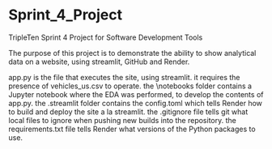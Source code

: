 # Sprint_4_Project
TripleTen Sprint 4 Project for Software Development Tools

The purpose of this project is to demonstrate the ability to show analytical data on a website, using streamlit, GitHub and Render. 

app.py is the file that executes the site, using streamlit. it requires the presence of vehicles_us.csv to operate.
the \notebooks folder contains a Jupyter notebook where the EDA was performed, to develop the contents of app.py.
the \.streamlit folder contains the config.toml which tells Render how to build and deploy the site a la streamlit.
the .gitignore file tells git what local files to ignore when pushing new builds into the repository.
the requirements.txt file tells Render what versions of the Python packages to use.